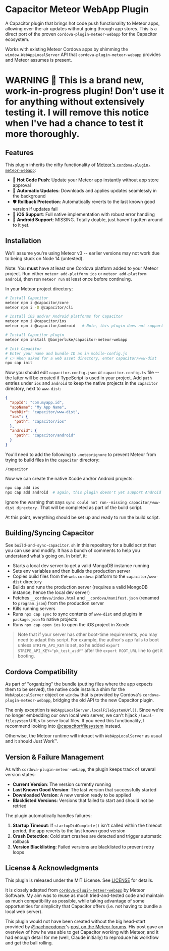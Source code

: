 # Capacitor Meteor WebApp Plugin

A Capacitor plugin that brings hot code push functionality to Meteor apps, allowing over-the-air updates without going through app stores. This is a direct port of the proven `cordova-plugin-meteor-webapp` for the Capacitor ecosystem.

Works with existing Meteor Cordova apps by shimming the `window.WebAppLocalServer` API that `cordova-plugin-meteor-webapp` provides and Meteor assumes is present.

# WARNING 🚨 This is a brand new, work-in-progress plugin! Don't use it for anything without extensively testing it. I will remove this notice when I've had a chance to test it more thoroughly.

## Features

This plugin inherits the nifty functionality of [Meteor's `cordova-plugin-meteor-webapp`](https://github.com/meteor/cordova-plugin-meteor-webapp):

- 🚀 **Hot Code Push**: Update your Meteor app instantly without app store approval
- 🔄 **Automatic Updates**: Downloads and applies updates seamlessly in the background
- 🛡️ **Rollback Protection**: Automatically reverts to the last known good version if updates fail
- 📱 **iOS Support**: Full native implementation with robust error handling
- 📱 ~~**Android Support**~~: MISSING. Totally doable, just haven't gotten around to it yet.

## Installation

We'll assume you're using Meteor v3 -- earlier versions may not work due to being stuck on Node 14 (untested).

Note: You **must** have at least one Cordova platform added to your Meteor project. Run either `meteor add-platform ios` or `meteor add-platform android`, then run `meteor run` at least once before continuing.

In your Meteor project directory:

```bash
# Install Capacitor
meteor npm i @capacitor/core
meteor npm i -D @capacitor/cli

# Install iOS and/or Android platforms for Capacitor
meteor npm i @capacitor/ios
meteor npm i @capacitor/android   # Note, this plugin does not support Android yet!

# Install Capacitor plugin
meteor npm install @banjerluke/capacitor-meteor-webapp

# Init Capacitor
# Enter your name and bundle ID as in mobile-config.js
# 👉 When asked for a web asset directory, enter capacitor/www-dist
npx cap init

```

Now you should edit `capacitor.config.json` or `capacitor.config.ts` file -- the latter will be created if TypeScript is used in your project. Add `path` entries under `ios` and `android` to keep the native projects in the `capacitor` directory, next to `www-dist`:

```json
{
  "appId": "com.myapp.id",
  "appName": "My App Name",
  "webDir": "capacitor/www-dist",
  "ios": {
    "path": "capacitor/ios"
  },
  "android": {
    "path": "capacitor/android"
  }
}
```

You'll need to add the following to `.meteorignore` to prevent Meteor from trying to build files in the `capacitor` directory:

```
/capacitor
```

Now we can create the native Xcode and/or Android projects:

```bash
npx cap add ios
npx cap add android  # again, this plugin doesn't yet support Android
```

Ignore the warning that says `sync could not run--missing capacitor/www-dist directory.` That will be completed as part of the build script.

At this point, everything should be set up and ready to run the build script.

## Building/Syncing Capacitor

See `build-and-sync-capacitor.sh` in this repository for a build script that you can use and modify. It has a bunch of comments to help you understand what's going on. In brief, it:

- Starts a local dev server to get a valid MongoDB instance running
- Sets env variables and then builds the production server
- Copies build files from the `web.cordova` platform to the `capacitor/www-dist` directory
- Builds and runs the production server (requires a valid MongoDB instance, hence the local dev server)
- Fetches `__cordova/index.html` and `__cordova/manifest.json` (renamed to `program.json`) from the production server
- Kills running servers
- Runs `npx cap sync` to sync contents of `www-dist` and plugins in `package.json` to native projects
- Runs `npx cap open ios` to open the iOS project in Xcode

> Note that if your server has other boot-time requirements, you may need to adapt this script. For example, the author's app fails to boot unless `STRIPE_API_KEY` is set, so he added `export STRIPE_API_KEY="pk_test_asdf"` after the `export ROOT_URL` line to get it booting.

## Cordova Compatibility

As part of "organizing" the bundle (putting files where the app expects them to be served), the native code installs a shim for the `WebAppLocalServer` object on `window` that is provided by Cordova's `cordova-plugin-meteor-webapp`, bridging the old API to the new Capacitor plugin.

The only exception is `WebAppLocalServer.localFileSystemUrl()`. Since we're no longer embedding our own local web server, we can't hijack `/local-filesystem` URLs to serve local files. If you need this functionality, I recommend looking into [@capacitor/filesystem](https://capacitorjs.com/docs/apis/filesystem) instead.

Otherwise, the Meteor runtime will interact with `WebAppLocalServer` as usual and it should Just Work™.

## Version & Failure Management

As with `cordova-plugin-meteor-webapp`, the plugin keeps track of several version states:

- **Current Version**: The version currently running
- **Last Known Good Version**: The last version that successfully started
- **Downloaded Version**: A new version ready to be applied
- **Blacklisted Versions**: Versions that failed to start and should not be retried

The plugin automatically handles failures:

1. **Startup Timeout**: If `startupDidComplete()` isn't called within the timeout period, the app reverts to the last known good version
2. **Crash Detection**: Cold start crashes are detected and trigger automatic rollback
3. **Version Blacklisting**: Failed versions are blacklisted to prevent retry loops

## License & Acknowledgments

This plugin is released under the MIT License. See [LICENSE](LICENSE) for details.

It is closely adapted from [`cordova-plugin-meteor-webapp`](https://github.com/meteor/meteor/tree/devel/npm-packages/cordova-plugin-meteor-webapp) by Meteor Software. My aim was to reuse as much tried-and-tested code and maintain as much compatibility as possible, while taking advantage of some opportunities for simplicity that Capacitor offers (i.e. not having to bundle a local web server).

This plugin would not have been created without the big head-start provided by [@nachocodoner](https://github.com/nachocodoner)'s [post on the Meteor forums](https://forums.meteor.com/t/building-capacitor-mobile-app-from-meteor-react/63560/4). His post gave an overview of how he was able to get Capacitor working with Meteor, and it had enough detail for me (well, Claude initially) to reproduce his workflow and get the ball rolling.
